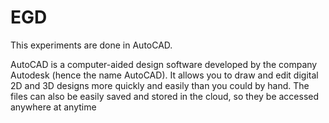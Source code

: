 # EGD

This experiments are done in AutoCAD.

AutoCAD is a computer-aided design software developed by the company Autodesk (hence the name AutoCAD). It allows you to draw and edit digital 2D and 3D designs more quickly and easily than you could by hand. The files can also be easily saved and stored in the cloud, so they be accessed anywhere at anytime
